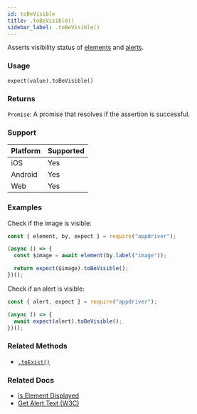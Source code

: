 ```yaml
---
id: toBeVisible
title: .toBeVisible()
sidebar_label: .toBeVisible()
---
```


Asserts visibility status of [elements](../element.md) and [alerts](../alert.md).

### Usage

```text
expect(value).toBeVisible()
```

### Returns

`Promise`: A promise that resolves if the assertion is successful.

### Support

| Platform | Supported |
| -------- | --------- |
| iOS      | Yes       |
| Android  | Yes       |
| Web      | Yes       |

### Examples

Check if the image is visible:

```javascript
const { element, by, expect } = require("appdriver");

(async () => {
  const $image = await element(by.label("image"));

  return expect($image).toBeVisible();
})();
```

Check if an alert is visible:

```javascript
const { alert, expect } = require("appdriver");

(async () => {
  await expect(alert).toBeVisible();
})();
```

### Related Methods

- [`.toExist()`](./toExist.md)

### Related Docs

- [Is Element Displayed](http://appium.io/docs/en/commands/element/attributes/displayed/)
- [Get Alert Text (W3C)](https://www.w3.org/TR/webdriver/#get-alert-text)